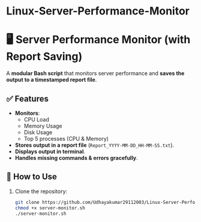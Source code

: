 # Linux-Server-Performance-Monitor
# 🖥️ Server Performance Monitor (with Report Saving)

A **modular Bash script** that monitors server performance and **saves the output to a timestamped report file**.

## ✅ Features
- **Monitors**:
  - CPU Load
  - Memory Usage
  - Disk Usage
  - Top 5 processes (CPU & Memory)
- **Stores output in a report file** (`Report_YYYY-MM-DD_HH-MM-SS.txt`).
- **Displays output in terminal**.
- **Handles missing commands & errors gracefully**.

## 🚀 How to Use

1. Clone the repository:
   ```bash
   git clone https://github.com/Udhayakumar29112003/Linux-Server-Performance-Monitor.git
   chmod +x server-monitor.sh
   ./server-monitor.sh
  
  
